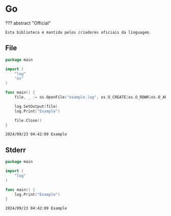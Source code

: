 # Go

??? abstract "Official"

    Esta biblioteca é mantida pelos criadores oficiais da linguagem.

## File

```go
package main

import (
	"log"
	"os"
)

func main() {
	file, _ := os.OpenFile("example.log", os.O_CREATE|os.O_RDWR|os.O_APPEND, 0666)

	log.SetOutput(file)
	log.Print("Example")

	file.Close()
}
```

```
2024/09/23 04:42:09 Example
```

## Stderr

```go
package main

import (
	"log"
)

func main() {
	log.Print("Example")
}
```

```
2024/09/23 04:42:09 Example
```